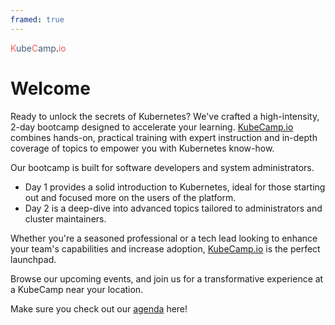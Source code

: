 ```yaml
---
framed: true
---
```


<style>
@import url('https://fonts.googleapis.com/css2?family=Comfortaa&family=Grandiflora+One&display=swap');
</style>

<div class="customlogo"><span style="color:#f95959";>K</span><span style="color:#455d7a";>ube</span><span style="color:#f95959";>C</span><span style="color:#455d7a";>amp</span>.<span style="color:#f95959";>io</span></div>

# Welcome

Ready to unlock the secrets of Kubernetes? We've crafted a high-intensity, 2-day bootcamp designed to accelerate your learning.
[KubeCamp.io](https://kubecamp.io/) combines hands-on, practical training with expert instruction and in-depth coverage of topics to empower you with Kubernetes know-how.

Our bootcamp is built for software developers and system administrators.

- Day 1 provides a solid introduction to Kubernetes, ideal for those starting out and focused more on the users of the platform.
- Day 2 is a deep-dive into advanced topics tailored to administrators and cluster maintainers.

Whether you're a seasoned professional or a tech lead looking to enhance your team's capabilities and increase adoption, [KubeCamp.io](https://kubecamp.io/) is the perfect launchpad.

Browse our upcoming events, and join us for a transformative experience at a KubeCamp near your location.

Make sure you check out our [agenda](/pages/agenda) here!
